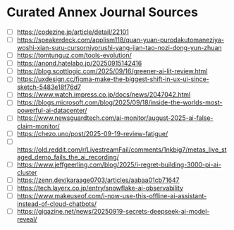 # Curated Annex Journal Sources

- [ ] https://codezine.jp/article/detail/22101
- [ ] https://speakerdeck.com/applism118/quan-yuan-purodakutomaneziya-woshi-xian-suru-cursorniyorushi-yang-jian-tao-nozi-dong-yun-zhuan
- [ ] https://tomtunguz.com/tools-evolution/
- [ ] https://anond.hatelabo.jp/20250915142416
- [ ] https://blog.scottlogic.com/2025/09/16/greener-ai-lit-review.html
- [ ] https://uxdesign.cc/figma-make-the-biggest-shift-in-ux-ui-since-sketch-5483e18f76d7
- [ ] https://www.watch.impress.co.jp/docs/news/2047042.html
- [ ] https://blogs.microsoft.com/blog/2025/09/18/inside-the-worlds-most-powerful-ai-datacenter/
- [ ] https://www.newsguardtech.com/ai-monitor/august-2025-ai-false-claim-monitor/
- [ ] https://chezo.uno/post/2025-09-19-review-fatigue/
- [ ] https://old.reddit.com/r/LivestreamFail/comments/1nkbig7/metas_live_staged_demo_fails_the_ai_recording/
- [ ] https://www.jeffgeerling.com/blog/2025/i-regret-building-3000-pi-ai-cluster
- [ ] https://zenn.dev/karaage0703/articles/aabaa01cb71647
- [ ] https://tech.layerx.co.jp/entry/snowflake-ai-observability
- [ ] https://www.makeuseof.com/i-now-use-this-offline-ai-assistant-instead-of-cloud-chatbots/
- [ ] https://gigazine.net/news/20250919-secrets-deepseek-ai-model-reveal/